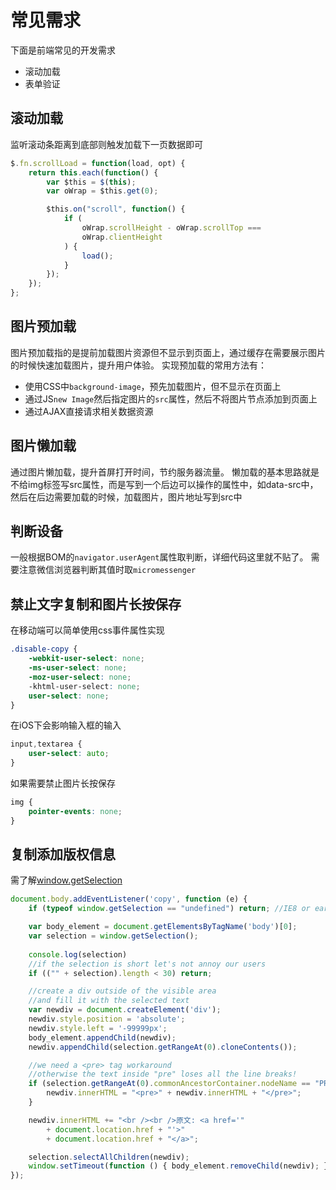 常见需求
===

下面是前端常见的开发需求
* 滚动加载
* 表单验证

## 滚动加载
监听滚动条距离到底部则触发加载下一页数据即可
```js
$.fn.scrollLoad = function(load, opt) {
    return this.each(function() {
        var $this = $(this);
        var oWrap = $this.get(0);

        $this.on("scroll", function() {
            if (
                oWrap.scrollHeight - oWrap.scrollTop ===
                oWrap.clientHeight
            ) {
                load();
            }
        });
    });
};
```

## 图片预加载
图片预加载指的是提前加载图片资源但不显示到页面上，通过缓存在需要展示图片的时候快速加载图片，提升用户体验。
实现预加载的常用方法有：
* 使用CSS中`background-image`，预先加载图片，但不显示在页面上
* 通过JS`new Image`然后指定图片的`src`属性，然后不将图片节点添加到页面上
* 通过AJAX直接请求相关数据资源

## 图片懒加载
通过图片懒加载，提升首屏打开时间，节约服务器流量。
懒加载的基本思路就是不给img标签写src属性，而是写到一个后边可以操作的属性中，如data-src中，然后在后边需要加载的时候，加载图片，图片地址写到src中

## 判断设备
一般根据BOM的`navigator.userAgent`属性取判断，详细代码这里就不贴了。
需要注意微信浏览器判断其值时取`micromessenger`

## 禁止文字复制和图片长按保存
在移动端可以简单使用css事件属性实现
```css
.disable-copy {
    -webkit-user-select: none; 
    -ms-user-select: none;
    -moz-user-select: none;
    -khtml-user-select: none;
    user-select: none;
}
```
在iOS下会影响输入框的输入
```css
input,textarea {
    user-select: auto;
}
```
如果需要禁止图片长按保存
```css
img { 
    pointer-events: none; 
}
```

## 复制添加版权信息
需了解[window.getSelection](https://developer.mozilla.org/zh-CN/docs/Web/API/Window/getSelection)

```js
document.body.addEventListener('copy', function (e) {
    if (typeof window.getSelection == "undefined") return; //IE8 or earlier...

    var body_element = document.getElementsByTagName('body')[0];
    var selection = window.getSelection();
    
    console.log(selection)
    //if the selection is short let's not annoy our users
    if (("" + selection).length < 30) return;

    //create a div outside of the visible area
    //and fill it with the selected text
    var newdiv = document.createElement('div');
    newdiv.style.position = 'absolute';
    newdiv.style.left = '-99999px';
    body_element.appendChild(newdiv);
    newdiv.appendChild(selection.getRangeAt(0).cloneContents());

    //we need a <pre> tag workaround
    //otherwise the text inside "pre" loses all the line breaks!
    if (selection.getRangeAt(0).commonAncestorContainer.nodeName == "PRE") {
        newdiv.innerHTML = "<pre>" + newdiv.innerHTML + "</pre>";
    }

    newdiv.innerHTML += "<br /><br />原文: <a href='"
        + document.location.href + "'>"
        + document.location.href + "</a>";

    selection.selectAllChildren(newdiv);
    window.setTimeout(function () { body_element.removeChild(newdiv); }, 200);
});
```